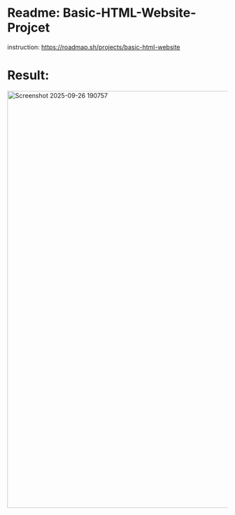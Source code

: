 # Readme: Basic-HTML-Website-Projcet
instruction: https://roadmap.sh/projects/basic-html-website
# Result:
<img width="1652" height="955" alt="Screenshot 2025-09-26 190757" src="https://github.com/user-attachments/assets/9495e926-b977-429a-b9e8-9587c0de22af" />

